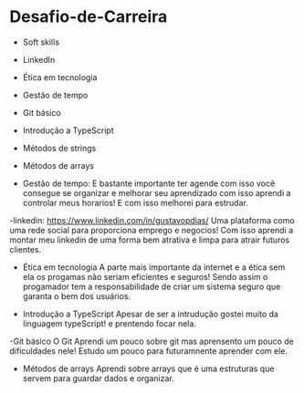 # Desafio-de-Carreira


- Soft skills
- LinkedIn
- Ética em tecnologia
- Gestão de tempo
- Git básico
- Introdução a TypeScript
- Métodos de strings
- Métodos de arrays







- Gestão de tempo:
 E bastante importante ter agende com isso você consegue se organizar e melhorar seu aprendizado com isso aprendi a controlar meus horarios! E com isso melhorei  para estrudar.

-linkedin: https://www.linkedin.com/in/gustavopdias/
Uma plataforma como uma rede social para proporciona emprego e negocios! Com isso aprendi a montar meu linkedin de uma forma bem atrativa e limpa para atrair futuros clientes.

- Ética em tecnologia
  A parte mais importante da internet e a ética sem ela os progamas não seriam eficientes e seguros! Sendo assim o progamador tem a responsabilidade de criar um sistema  seguro que garanta o bem dos usuários.

- Introdução a TypeScript
  Apesar de ser a intrudução gostei muito da linguagem typeScript! e prentendo focar nela.

-Git básico 
O Git Aprendi um pouco sobre git mas aprensento um pouco de dificuldades nele! Estudo um pouco para futuramnente aprender com ele.

- Métodos de arrays
  Aprendi sobre arrays que é uma  estruturas que servem para guardar dados e organizar.


